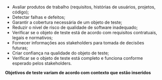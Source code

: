 
- Avaliar produtos de trabalho (requisitos, histórias de usuários, projetos, código);
- Detectar falhas e defeitos;
- Garantir a cobertura necessária de um objeto de teste;
- Reduzir o nível de risco de qualidade de software inadequado;
- Verificar se o objeto de teste está de acordo com requisitos contratuais, legais e normativos;
- Fornecer informações aos stakeholders para tomada de decisões futuras;
- Criar confiança na qualidade do objeto de teste;
- Verificar se o objeto de teste está completo e funciona conforme esperado pelos stakeholders.

**Objetivos de teste variam de acordo com contexto que estão inseridos**




